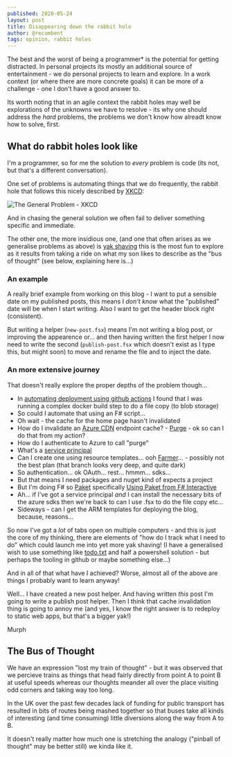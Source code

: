 ```yaml
---
published: 2020-05-24
layout: post
title: Disappearing down the rabbit hole
author: @recumbent
tags: opinion, rabbit holes
---
```


The best and the worst of being a programmer* is the potential for getting distracted. In personal projects its mostly an additional source of entertainment - we do personal projects to learn and explore. In a work context (or where there are more concrete goals) it can be more of a challenge - one I don't have a good answer to.

Its worth noting that in an agile context the rabbit holes may well be explorations of the unknowns we have to resolve - its why one should address the _hard_ problems, the problems we don't know how alreadt know how to solve, first.

## What do rabbit holes look like

I'm a programmer, so for me the solution to _every_ problem is code (its not, but that's a different conversation).

One set of problems is automating things that we do frequently, the rabbit hole that follows this nicely described by [XKCD](https://xkcd.com/974/):

![The General Problem - XKCD](https://imgs.xkcd.com/comics/the_general_problem.png)

And in chasing the general solution we often fail to deliver something specific and immediate.

The other one, the more insidious one, (and one that often arises as we generalise problems as above) is [yak shaving](http://projects.csail.mit.edu/gsb/old-archive/gsb-archive/gsb2000-02-11.html) this is the most fun to explore as it results from taking a ride on what my son likes to describe as the "bus of thought" (see below, explaining here is...)

### An example

A really brief example from working on this blog - I want to put a sensible date on my published posts, this means I _don't know_ what the "published" date will be when I start writing. Also I want to get the header block right (consistent).

But writing a helper (`new-post.fsx`) means I'm not writing a blog post, or improving the appearence or... and then having written the first helper I now need to write the second (`publish-post.fsx` which doesn't exist as I type this, but might soon) to move and rename the file and to inject the date.

### An more extensive journey

That doesn't really explore the proper depths of the problem though...

* In [automating deployment using github actions](https://blog.murph.me.uk/2020/05/23/deploying-via-github-actions.html) I found that I was running a complex docker build step to do a file copy (to blob storage) 
* So could I automate that using an F# script...
* Oh wait - the cache for the home page hasn't invalidated
* How do I invalidate an [Azure CDN](https://azure.microsoft.com/en-us/services/cdn/) endpoint cache? - [Purge](https://docs.microsoft.com/en-us/azure/cdn/cdn-purge-endpoint) - ok so can I do that from my action?
* How do I authenticate to Azure to call "purge" 
* What's a [service principal](https://docs.microsoft.com/en-us/azure/active-directory/develop/app-objects-and-service-principals)
* Can I create one using resource templates... ooh [Farmer](https://compositionalit.github.io/farmer/)... - possibly not the best plan (that branch looks very deep, and quite dark)
* So authentication... ok OAuth... rest... hmmm... sdks... 
* But that means I need packages and nuget kind of expects a project
* But I'm doing F# so [Paket](https://fsprojects.github.io/Paket/index.html) specifically [Using Paket from F# Interactive](https://fsprojects.github.io/Paket/reference-from-repl.html)
* Ah... if I've got a service principal _and_ I can install the necessary bits of the azure sdks then we're back to can I use .fsx to do the file copy etc...
* Sideways - can I get the ARM templates for deploying the blog, because, reasons...

So now I've got a _lot_ of tabs open on multiple computers - and this is just the core of my thinking, there are elements of "how do I track what I need to do" which could launch me into yet more yak shaving! (I have a generalised wish to use something like [todo.txt](https://github.com/todotxt/todo.txt) and half a powershell solution - but perhaps the tooling in github or maybe something else...)

And in all of that what have I achieved? Worse, almost all of the above are things I probably want to learn anyway!

Well... I have created a new post helper. And having written _this_ post I'm going to write a publish post helper. Then I think that cache invalidation thing is going to annoy me (and yes, I know the right answer is to redeploy to static web apps, but that's a bigger yak!)

Murph

## The Bus of Thought

We have an expression "lost my train of thought" - but it was observed that we percieve trains as things that head fairly directly from point A to point B at useful speeds whereas our thoughts meander all over the place visiting odd corners and taking way too long.

In the UK over the past few decades lack of funding for public transport has resulted in bits of routes being mashed together so that buses take all kinds of interesting (and time consuming) little diversions along the way from A to B.

It doesn't really matter how much one is stretching the analogy ("pinball of thought" may be better still) we kinda like it.
